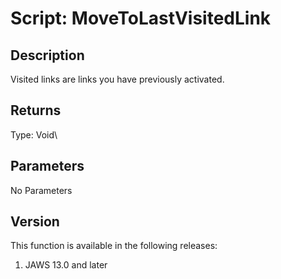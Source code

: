 # Script: MoveToLastVisitedLink

## Description

Visited links are links you have previously activated.

## Returns

Type: Void\

## Parameters

No Parameters

## Version

This function is available in the following releases:

1.  JAWS 13.0 and later
